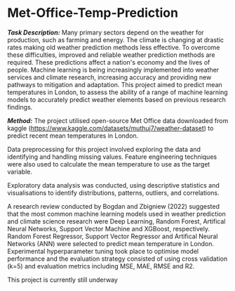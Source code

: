 # Met-Office-Temp-Prediction

**_Task Description:_** Many primary sectors depend on the weather for production, such as farming and energy. The climate is changing at drastic rates making old weather prediction methods less effective. To overcome these difficulties, improved and reliable weather prediction methods are required. These predictions affect a nation's economy and the lives of people. Machine learning is being increasingly implemented into weather services and climate research, increasing accuracy and providing new pathways to mitigation and adaptation. This project aimed to predict mean temperatures in London, to assess the ability of a range of machine learning models to accurately predict weather elements based on previous research findings.

**_Method:_** The project utilised open-source Met Office data downloaded from kaggle (https://www.kaggle.com/datasets/muthuj7/weather-dataset) to predict recent mean temperatures in London. 

Data preprocessing for this project involved exploring the data and identifying and handling missing values. Feature engineering techniques were also used to calculate the mean temperature to use as the target variable.

Exploratory data analysis was conducted, using descriptive statistics and visualisations to identify distributions, patterns, outliers, and correlations.

A research review conducted by Bogdan and Zbigniew (2022) suggested that the most common machine learning models used in weather prediction and climate science research were Deep Learning, Random Forest, Artifical Neural Networks, Support Vector Machine and XGBoost, respectively. Random Forest Regressor, Support Vector Regressor and Artifical Neural Networks (ANN) were selected to predict mean temperature in London. Experimental hyperparameter tuning took place to optimise model performance and the evaluation strategy consisted of using cross validation (k=5) and evaluation metrics including MSE, MAE, RMSE and R2.

This project is currently still underway
